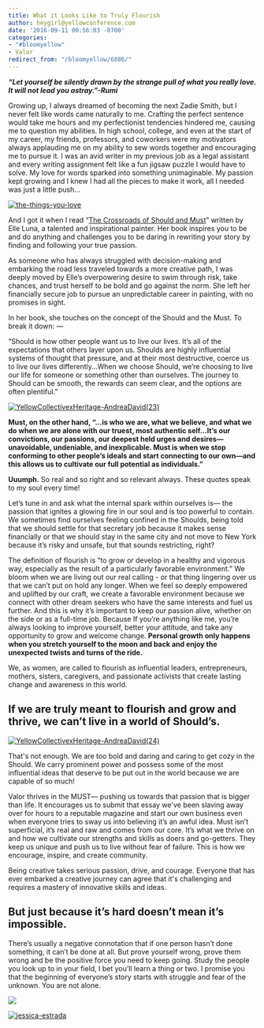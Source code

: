 ```yaml
---
title: What it Looks Like to Truly Flourish
author: heygirl@yellowconference.com
date: '2016-09-11 00:56:03 -0700'
categories:
- "#bloomyellow"
- Valor
redirect_from: "/bloomyellow/6886/"
---
```


_**“Let yourself be silently drawn by the strange pull of what you really love. It will not lead you astray.”-Rumi**_

Growing up, I always dreamed of becoming the next Zadie Smith, but I never felt like words came naturally to me. Crafting the perfect sentence would take me hours and my perfectionist tendencies hindered me, causing me to question my abilities. In high school, college, and even at the start of my career, my friends, professors, and coworkers were my motivators always applauding me on my ability to sew words together and encouraging me to pursue it. I was an avid writer in my previous job as a legal assistant and every writing assignment felt like a fun jigsaw puzzle I would have to solve. My love for words sparked into something unimaginable. My passion kept growing and I knew I had all the pieces to make it work, all I needed was just a little push...

[![the-things-you-love](https://yellow-blog-images.imgix.net/2016/09/The-things-you-love.jpg)](https://yellow-blog-images.imgix.net/2016/09/The-things-you-love.jpg)

And I got it when I read “[The Crossroads of Should and Must](https://www.amazon.com/Crossroads-Should-Must-Follow-Passion/dp/0761184880)” written by Elle Luna, a talented and inspirational painter. Her book inspires you to be and do anything and challenges you to be daring in rewriting your story by finding and following your true passion.

As someone who has always struggled with decision-making and embarking the road less traveled towards a more creative path, I was deeply moved by Elle’s overpowering desire to swim through risk, take chances, and trust herself to be bold and go against the norm. She left her financially secure job to pursue an unpredictable career in painting, with no promises in sight.

In her book, she touches on the concept of the Should and the Must. To break it down: —

“Should is how other people want us to live our lives. It’s all of the expectations that others layer upon us. Shoulds are highly influential systems of thought that pressure, and at their most destructive, coerce us to live our lives differently…When we choose Should, we’re choosing to live our life for someone or something other than ourselves. The journey to Should can be smooth, the rewards can seem clear, and the options are often plentiful.”

[![YellowCollectivexHeritage-AndreaDavid(23)](https://yellow-blog-images.imgix.net/2016/08/YellowCollectivexHeritage-AndreaDavid23.jpg)](https://yellow-blog-images.imgix.net/2016/08/YellowCollectivexHeritage-AndreaDavid23.jpg)

**Must, on the other hand, “…is who we are, what we believe, and what we do when we are alone with our truest, most authentic self…It’s our convictions, our passions, our deepest held urges and desires—unavoidable, undeniable, and inexplicable. Must is when we stop conforming to other people’s ideals and start connecting to our own—and this allows us to cultivate our full potential as individuals.”**

**Uuumph.** So real and so right and so relevant always. These quotes speak to my soul every time!

Let’s tune in and ask what the internal spark within ourselves is— the passion that ignites a glowing fire in our soul and is too powerful to contain. We sometimes find ourselves feeling confined in the Shoulds, being told that we should settle for that secretary job because it makes sense financially or that we should stay in the same city and not move to New York because it’s risky and unsafe, but that sounds restricting, right?

The definition of flourish is “to grow or develop in a healthy and vigorous way, especially as the result of a particularly favorable environment.” We bloom when we are living out our real calling - or that thing lingering over us that we can’t put on hold any longer. When we feel so deeply empowered and uplifted by our craft, we create a favorable environment because we connect with other dream seekers who have the same interests and fuel us further. And this is why it’s important to keep our passion alive, whether on the side or as a full-time job. Because If you’re anything like me, you’re always looking to improve yourself, better your attitude, and take any opportunity to grow and welcome change. **Personal growth only happens when you stretch yourself to the moon and back and enjoy the unexpected twists and turns of the ride.**

We, as women, are called to flourish as influential leaders, entrepreneurs, mothers, sisters, caregivers, and passionate activists that create lasting change and awareness in this world.

## If we are truly meant to flourish and grow and thrive, we can’t live in a world of Should’s.

[![YellowCollectivexHeritage-AndreaDavid(24)](https://yellow-blog-images.imgix.net/2016/08/YellowCollectivexHeritage-AndreaDavid24.jpg)](https://yellow-blog-images.imgix.net/2016/08/YellowCollectivexHeritage-AndreaDavid24.jpg)

That's not enough. We are too bold and daring and caring to get cozy in the Should. We carry prominent power and possess some of the most influential ideas that deserve to be put out in the world because we are capable of so much!

Valor thrives in the MUST— pushing us towards that passion that is bigger than life. It encourages us to submit that essay we've been slaving away over for hours to a reputable magazine and start our own business even when everyone tries to sway us into believing it’s an awful idea. Must isn’t superficial, it’s real and raw and comes from our core. It’s what we thrive on and how we cultivate our strengths and skills as doers and go-getters. They keep us unique and push us to live without fear of failure. This is how we encourage, inspire, and create community.

Being creative takes serious passion, drive, and courage. Everyone that has ever embarked a creative journey can agree that it's challenging and requires a mastery of innovative skills and ideas.

## But just because it’s hard doesn’t mean it’s impossible.

There’s usually a negative connotation that if one person hasn’t done something, it can’t be done at all. But prove yourself wrong, prove them wrong and be the positive force you need to keep going. Study the people you look up to in your field, I bet you’ll learn a thing or two. I promise you that the beginning of everyone’s story starts with struggle and fear of the unknown. You are not alone.

[![](https://lh3.googleusercontent.com/PLgiNHFRVmFsLP41efysqdUJ9SZ-AcJD3c5aX2chYUhgBTYI52sHFjId--lSB85ZE8liKk_tGGuQ32hJHUmjbw=s0)](https://yellowcollective.leadpages.co/leadbox/14275ef73f72a2%3A17a2246bc746dc/5739407210446848/)

[![jessica-estrada](https://yellow-blog-images.imgix.net/2016/09/JEssica-Estrada1.jpg)](http://jessica-marie.com/)
